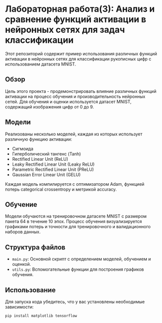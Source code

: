 # Лабораторная работа(3): Анализ и сравнение функций активации в нейронных сетях для задач классификации

Этот репозиторий содержит пример использования различных функций активации в нейронных сетях для классификации рукописных цифр с использованием датасета MNIST.

## Обзор

Цель этого проекта - продемонстрировать влияние различных функций активации на процесс обучения и производительность нейронных сетей. Для обучения и оценки используется датасет MNIST, содержащий изображения цифр от 0 до 9.

## Модели

Реализованы несколько моделей, каждая из которых использует различную функцию активации:

- Сигмоида
- Гиперболический тангенс (Tanh)
- Rectified Linear Unit (ReLU)
- Leaky Rectified Linear Unit (Leaky ReLU)
- Parametric Rectified Linear Unit (PReLU)
- Gaussian Error Linear Unit (GELU)

Каждая модель компилируется с оптимизатором Adam, функцией потерь categorical crossentropy и метрикой accuracy.

## Обучение

Модели обучаются на тренировочном датасете MNIST с размером пакета 64 в течение 10 эпох. Процесс обучения визуализируется графиками потерь и точности для тренировочного и валидационного наборов данных.

## Структура файлов

- `main.py`: Основной скрипт с определением моделей, обучением и оценкой.
- `utils.py`: Вспомогательные функции для построения графиков обучения.

## Использование

Для запуска кода убедитесь, что у вас установлены необходимые зависимости:

```bash
pip install matplotlib tensorflow
